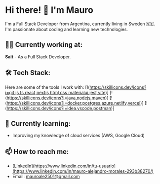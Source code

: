 # Hi there! 👋 I'm Mauro

I'm a Full Stack Developer from Argentina, currently living in Sweden 🇸🇪. 
I'm passionate about coding and learning new technologies.

## 👨‍💻 Currently working at:
**Salt** - As a Full Stack Developer.

## 🛠 Tech Stack:
Here are some of the tools I work with:
[!(https://skillicons.dev/icons?i=git,js,ts,react,nextjs,html,css,materialui,jest,vite)]
[!(https://skillicons.dev/icons?i=java,nodejs,maven)]
[!(https://skillicons.dev/icons?i=docker,postgres,azure,netlify,vercel)]
[!(https://skillicons.dev/icons?i=idea,vscode,postman)]

## 🌱 Currently learning:
- Improving my knowledge of cloud services (AWS, Google Cloud)

## 📫 How to reach me:
- [LinkedIn](https://www.linkedin.com/in/tu-usuario](https://www.linkedin.com/in/mauro-alejandro-morales-293b38270/)
- Email: mauroale2501@gmail.com
